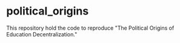 # political_origins
This repository hold the code to reproduce "The Political Origins of Education Decentralization." 
